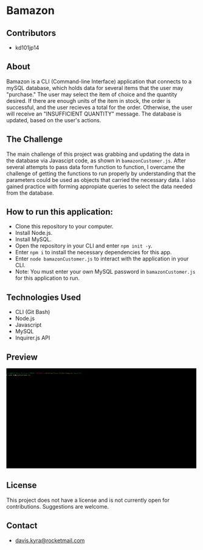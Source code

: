 # Bamazon

## Contributors
- kd101jp14

## About
Bamazon is a CLI (Command-line Interface) application that connects to a mySQL database, which holds data for several items that the user may "purchase." The user may select the item of choice and the quantity desired. If there are enough units of the item in stock, the order is successful, and the user recieves a total for the order. Otherwise, the user will receive an "INSUFFICIENT QUANTITY" message. The database is updated, based on the user's actions.

## The Challenge
The main challenge of this project was grabbing and updating the data in the database via Javascipt code, as shown in `bamazonCustomer.js`. After several attempts to pass data form function to function, I overcame the challenge of getting the functions to run properly by understanding that the parameters could be used as objects that carried the necessary data. I also gained practice with forming appropiate queries to select the data needed from the database.

## How to run this application:
- Clone this repository to your computer.
- Install Node.js.
- Install MySQL.
- Open the repository in your CLI and enter `npm init -y`.
- Enter `npm i` to install the necessary dependencies for this app.
- Enter `node bamazonCustomer.js` to interact with the application in your CLI.
- Note: You must enter your own MySQL password in `bamazonCustomer.js` for this application to run.

## Technologies Used
- CLI (Git Bash)
- Node.js
- Javascript
- MySQL
- Inquirer.js API

## Preview
![Bamazon gif](images/appGif.gif)

## License

This project does not have a license and is not currently open for contributions. Suggestions are welcome.

## Contact
- davis.kyra@rocketmail.com

